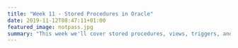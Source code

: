 ```yaml
---
title: "Week 11 - Stored Procedures in Oracle"
date: 2019-11-12T08:47:11+01:00
featured_image: notpass.jpg
summary: "This week we'll cover stored procedures, views, triggers, and user permissions"
---
```

